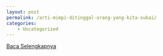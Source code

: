 ```yaml
---
layout: post
permalink: /arti-mimpi-ditinggal-orang-yang-kita-sukai/
categories:
    - Uncategorized
---
```


[Baca Selengkapnya](/10)